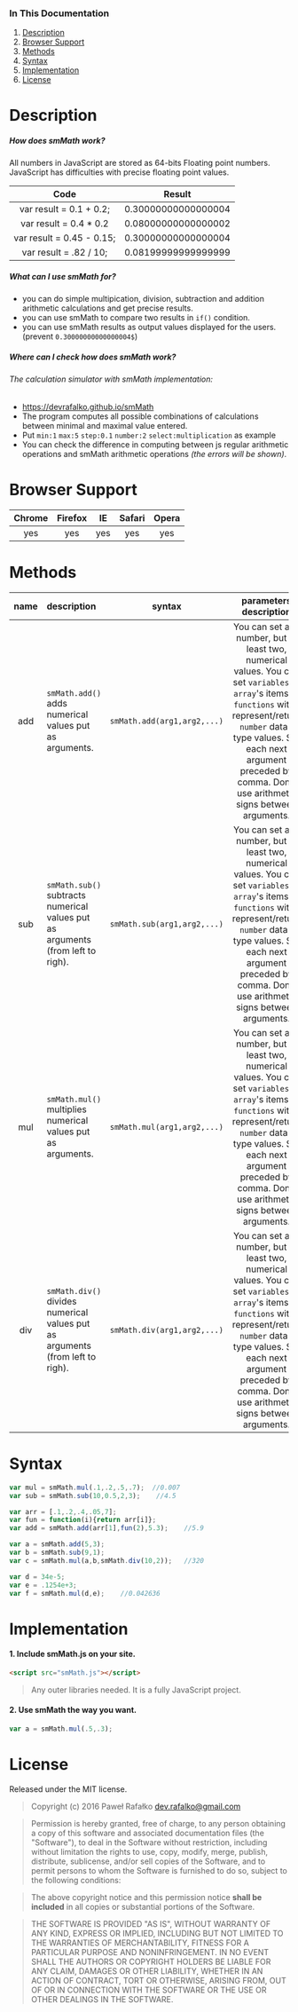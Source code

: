 ### In This Documentation
1. [Description](#description)
2. [Browser Support](#browser-support)
3. [Methods](#methods)
4. [Syntax](#syntax)
5. [Implementation](#implementation)
6. [License](#license)


# Description

##### How does **smMath** work?
All numbers in JavaScript are stored as 64-bits Floating point numbers. JavaScript has difficulties with precise floating point values.

|Code|Result|
|:---:|:---:|
|var result = 0.1 + 0.2;|0.30000000000000004|
|var result = 0.4 * 0.2|0.08000000000000002|
|var result = 0.45 - 0.15;|0.30000000000000004|
|var result = .82 / 10;|0.08199999999999999|

##### What can I use **smMath** for?
 * you can do simple multipication, division, subtraction and addition arithmetic calculations and get precise results.
 * you can use smMath to compare two results in `if()` condition.
 * you can use smMath results as output values displayed for the users. (prevent `0.30000000000000004$`)

##### Where can I check how does **smMath** work?
###### The calculation simulator with smMath implementation:
* https://devrafalko.github.io/smMath
* The program computes all possible combinations of calculations between minimal and maximal value entered.
* Put `min:1` `max:5` `step:0.1` `number:2` `select:multiplication` as example
* You can check the difference in computing between js regular arithmetic operations and smMath arithmetic operations *(the errors will be shown)*.

# Browser Support
|Chrome|Firefox|IE|Safari|Opera|
:---:|:---:|:---:|:---:|:---:|
|yes|yes|yes|yes|yes|

# Methods
|name|description|syntax|parameters description|return value|
|:---:|:---|:---:|:---:|:---:|
|add|`smMath.add()` adds numerical values put as arguments.|`smMath.add(arg1,arg2,...)`|You can set any number, but at least two, numerical values. You can set `variables` or `array`'s items or `functions` witch represent/return `number` data-type values. Set each next argument preceded by comma. Don't use arithmetic signs between arguments.|The result of addition operation.|
|sub|`smMath.sub()` subtracts numerical values put as arguments (from left to righ).|`smMath.sub(arg1,arg2,...)`|You can set any number, but at least two, numerical values. You can set `variables` or `array`'s items or `functions` witch represent/return `number` data-type values. Set each next argument preceded by comma. Don't use arithmetic signs between arguments.|The result of subtraction operation.|
|mul|`smMath.mul()` multiplies numerical values put as arguments.|`smMath.mul(arg1,arg2,...)`|You can set any number, but at least two, numerical values. You can set `variables` or `array`'s items or `functions` witch represent/return `number` data-type values. Set each next argument preceded by comma. Don't use arithmetic signs between arguments.|The result of multiplication operation.|
|div|`smMath.div()` divides numerical values put as arguments (from left to righ).|`smMath.div(arg1,arg2,...)`|You can set any number, but at least two, numerical values. You can set `variables` or `array`'s items or `functions` witch represent/return `number` data-type values. Set each next argument preceded by comma. Don't use arithmetic signs between arguments.|The result of division operation.|
# Syntax
```javascript
var mul = smMath.mul(.1,.2,.5,.7);  //0.007
var sub = smMath.sub(10,0.5,2,3);    //4.5

var arr = [.1,.2,.4,.05,7];
var fun = function(i){return arr[i]};
var add = smMath.add(arr[1],fun(2),5.3);    //5.9

var a = smMath.add(5,3);
var b = smMath.sub(9,1);
var c = smMath.mul(a,b,smMath.div(10,2));   //320

var d = 34e-5;
var e = .1254e+3;
var f = smMath.mul(d,e);    //0.042636

```

# Implementation

#### 1. Include smMath.js on your site.
```html
<script src="smMath.js"></script>
```
> Any outer libraries needed. It is a fully JavaScript project.

#### 2. Use smMath the way you want.
```javascript
var a = smMath.mul(.5,.3);
```

# License
Released under the MIT license.
>Copyright (c) 2016 Paweł Rafałko dev.rafalko@gmail.com

>Permission is hereby granted, free of charge, to any person obtaining a copy of this software and associated documentation files (the "Software"), to deal in the Software without restriction, including without limitation the rights to use, copy, modify, merge, publish, distribute, sublicense, and/or sell copies of the Software, and to permit persons to whom the Software is furnished to do so, subject to the following conditions:

>The above copyright notice and this permission notice **shall be included** in all
copies or substantial portions of the Software.

>THE SOFTWARE IS PROVIDED "AS IS", WITHOUT WARRANTY OF ANY KIND, EXPRESS OR
IMPLIED, INCLUDING BUT NOT LIMITED TO THE WARRANTIES OF MERCHANTABILITY,
FITNESS FOR A PARTICULAR PURPOSE AND NONINFRINGEMENT. IN NO EVENT SHALL THE
AUTHORS OR COPYRIGHT HOLDERS BE LIABLE FOR ANY CLAIM, DAMAGES OR OTHER
LIABILITY, WHETHER IN AN ACTION OF CONTRACT, TORT OR OTHERWISE, ARISING FROM,
OUT OF OR IN CONNECTION WITH THE SOFTWARE OR THE USE OR OTHER DEALINGS IN THE
SOFTWARE.
